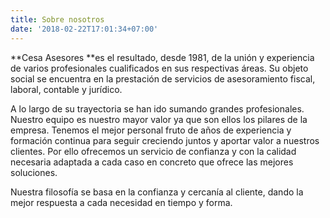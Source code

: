 ```yaml
---
title: Sobre nosotros
date: '2018-02-22T17:01:34+07:00'
---
```

\*\*Cesa Asesores \*\*es el resultado, desde 1981, de la unión y experiencia de varios profesionales cualificados en sus respectivas áreas. Su objeto social se encuentra en la prestación de servicios de asesoramiento fiscal, laboral, contable y jurídico.

A lo largo de su trayectoria se han ido sumando grandes profesionales. Nuestro equipo es nuestro mayor valor ya que son ellos los pilares de la empresa. Tenemos el mejor personal fruto de años de experiencia y formación continua para seguir creciendo juntos y aportar valor a nuestros clientes. Por ello ofrecemos un servicio de confianza y con la calidad necesaria adaptada a cada caso en concreto que ofrece las mejores soluciones.

Nuestra filosofía se basa en la confianza y cercanía al cliente, dando la mejor respuesta a cada necesidad en tiempo y forma.
